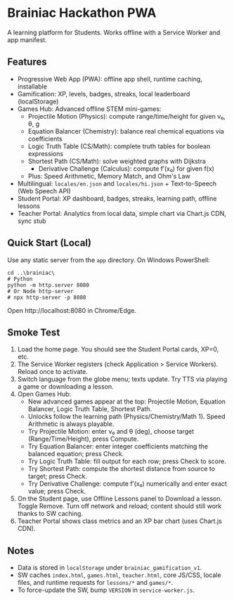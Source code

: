 # Brainiac Hackathon PWA

A learning platform for Students. Works offline with a Service Worker and app manifest.

## Features
- Progressive Web App (PWA): offline app shell, runtime caching, installable
- Gamification: XP, levels, badges, streaks, local leaderboard (localStorage)
- Games Hub: Advanced offline STEM mini-games:
   - Projectile Motion (Physics): compute range/time/height for given v₀, θ, g
   - Equation Balancer (Chemistry): balance real chemical equations via coefficients
   - Logic Truth Table (CS/Math): complete truth tables for boolean expressions
   - Shortest Path (CS/Math): solve weighted graphs with Dijkstra
      - Derivative Challenge (Calculus): compute f′(x₀) for given f(x)
   - Plus: Speed Arithmetic, Memory Match, and Ohm's Law
- Multilingual: `locales/en.json` and `locales/hi.json` + Text-to-Speech (Web Speech API)
- Student Portal: XP dashboard, badges, streaks, learning path, offline lessons
- Teacher Portal: Analytics from local data, simple chart via Chart.js CDN, sync stub

## Quick Start (Local)

Use any static server from the `app` directory. On Windows PowerShell:

```pwsh
cd ..\brainiac\
# Python
python -m http.server 8080
# Or Node http-server
# npx http-server -p 8080
```

Open http://localhost:8080 in Chrome/Edge.

## Smoke Test
1. Load the home page. You should see the Student Portal cards, XP=0, etc.
2. The Service Worker registers (check Application > Service Workers). Reload once to activate.
3. Switch language from the globe menu; texts update. Try TTS via playing a game or downloading a lesson.
4. Open Games Hub:
   - New advanced games appear at the top: Projectile Motion, Equation Balancer, Logic Truth Table, Shortest Path.
   - Unlocks follow the learning path (Physics/Chemistry/Math 1). Speed Arithmetic is always playable.
   - Try Projectile Motion: enter v₀ and θ (deg), choose target (Range/Time/Height), press Compute.
   - Try Equation Balancer: enter integer coefficients matching the balanced equation; press Check.
   - Try Logic Truth Table: fill output for each row; press Check to score.
   - Try Shortest Path: compute the shortest distance from source to target; press Check.
   - Try Derivative Challenge: compute f′(x₀) numerically and enter exact value; press Check.
5. On the Student page, use Offline Lessons panel to Download a lesson. Toggle Remove. Turn off network and reload; content should still work thanks to SW caching.
6. Teacher Portal shows class metrics and an XP bar chart (uses Chart.js CDN).

## Notes
- Data is stored in `localStorage` under `brainiac_gamification_v1`.
- SW caches `index.html`, `games.html`, `teacher.html`, core JS/CSS, locale files, and runtime requests for `lessons/*` and `games/*`.
- To force-update the SW, bump `VERSION` in `service-worker.js`.
